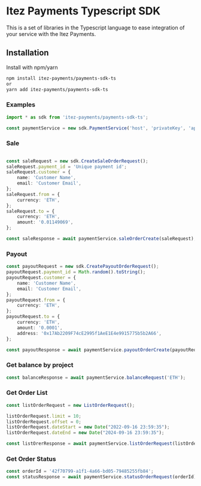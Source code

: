 # Itez Payments Typescript SDK

This is a set of libraries in the Typescript language to ease integration of your service with the Itez Payments.

## Installation

Install with npm/yarn
```bash
npm install itez-payments/payments-sdk-ts
or
yarn add itez-payments/payments-sdk-ts
```


### Examples
```typescript
import * as sdk from 'itez-payments/payments-sdk-ts';

const paymentService = new sdk.PaymentService('host', 'privateKey', 'apiKey');

```

### Sale
```typescript

const saleRequest = new sdk.CreateSaleOrderRequest();
saleRequest.payment_id = 'Unique payment id';
saleRequest.customer = {
    name: 'Customer Name',
    email: 'Customer Email',
};
saleRequest.from = {
    currency: 'ETH',
};
saleRequest.to = {
    currency: 'ETH',
    amount: '0.01149069',
};

const saleResponse = await paymentService.saleOrderCreate(saleRequest);

```

### Payout
```typescript
const payoutRequest = new sdk.CreatePayoutOrderRequest();
payoutRequest.payment_id = Math.random().toString();
payoutRequest.customer = {
    name: 'Customer Name',
    email: 'Customer Email',
};
payoutRequest.from = {
    currency: 'ETH',
};
payoutRequest.to = {
    currency: 'ETH',
    amount: '0.0001',
    address: '0x17Ab2209F74cE2995f1AeE1E4e9915775b5b2A66',
};

const payoutResponse = await paymentService.payoutOrderCreate(payoutRequest);

```

### Get balance by project
```typescript
const balanceResponse = await paymentService.balanceRequest('ETH');

```

### Get Order List
```typescript
const listOrderRequest = new ListOrderRequest();

listOrderRequest.limit = 10;
listOrderRequest.offset = 0;
listOrderRequest.dateStart = new Date("2022-09-16 23:59:35");
listOrderRequest.dateEnd = new Date("2024-09-16 23:59:35");

const listOrerResponse = await paymentService.listOrderRequest(listOrderRequest);

```

### Get Order Status
```typescript
const orderId = '42f70799-a1f1-4a66-bd05-79485255fb84';
const statusResponse = await paymentService.statusOrderRequest(orderId);

```
